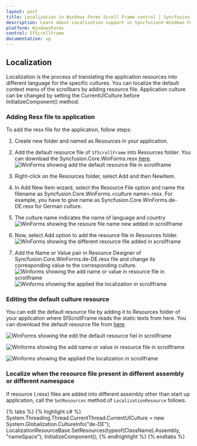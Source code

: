 ```yaml
---
layout: post
title: Localization in Windows Forms Scroll Frame control | Syncfusion
description: Learn about Localization support in Syncfusion® Windows Forms Scroll Frame (SfScrollFrame) control and more details.
platform: WindowsForms
control: SfScrollFrame
documentation: ug
---
```


## Localization

Localization is the process of translating the application resources into different language for the specific cultures. You can localize the default context menu of the scrollbars by adding resource file. Application culture can be changed by setting the CurrentUICulture before InitializeComponent() method.

### Adding Resx file to application

To add the resx file for the application, follow steps:

1. Create new folder and named as Resources in your application.

2. Add the default resource file of `SfScrollFrame` into Resources folder. You can download the Syncfusion.Core.WinForms.resx [here](https://www.syncfusion.com/downloads/support/directtrac/general/ze/Syncfusion.Core.WinForms-1127975576).
![WinForms showing add the default resource file in scrollframe](SfScrollFrame_images/SfScrollFrame_img10.jpg)

3. Right-click on the Resources folder, select Add and then NewItem. 

4. In Add New Item wizard, select the Resource File option and name the filename as Syncfusion.Core.WinForms.&lt;culture name&gt;.resx. For example, you have to give name as Syncfusion.Core.WinForms.de-DE.resx for German culture. 

5. The culture name indicates the name of language and country
![WinForms showing the resoure file name new added in scrollframe](SfScrollFrame_images/SfScrollFrame_img11.jpg) 

6. Now, select Add option to add the resource file in Resources folder.<br>
![WinForms showing the different resource file added in scrollframe ](SfScrollFrame_images/SfScrollFrame_img12.jpg)

7. Add the Name or Value pair in Resource Designer of Syncfusion.Core.WinForms.de-DE.resx file and change its corresponding value to the corresponding culture.
![Winforms showing the add name or value in resource file in scrollframe](SfScrollFrame_images/SfScrollFrame_img13.jpg) <br>
![Winforms showing the applied the localization in scrollframe](SfScrollFrame_images/SfScrollFrame_img14.jpg)

### Editing the default culture resource

You can edit the default resource file by adding it to Resources folder of your application where SfScrollFrame reads the static texts from here. You can download the default resource file from [here](https://www.syncfusion.com/downloads/support/directtrac/general/ze/Syncfusion.Core.WinForms-1127975576).

![WinForms showing the edit the default resource fiel in scrollframe](SfScrollFrame_images/SfScrollFrame_img15.jpg)

![Winforms showing the add name or value in resource file in scrollframe](SfScrollFrame_images/SfScrollFrame_img16.jpg)

![Winforms showing the applied the localization in scrollframe](SfScrollFrame_images/SfScrollFrame_img17.jpg)

### Localize when the resource file present in different assembly or different namespace

If resource (.resx) files are added into different assembly other than start up application, call the `SetResources` method of `LocalizationResource` follows.

{% tabs %}
{% highlight c# %}
System.Threading.Thread.CurrentThread.CurrentUICulture = new System.Globalization.CultureInfo("de-DE");
LocalizationResourceBase.SetResources(typeof(ClassName).Assembly, "nameSpace");
InitializeComponent();
{% endhighlight %}
{% endtabs %}